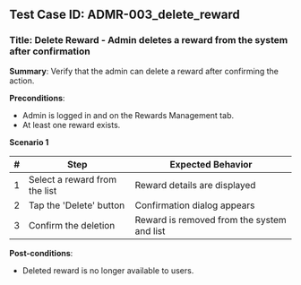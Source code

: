 ## Test Case ID: ADMR-003_delete_reward
### Title: Delete Reward - Admin deletes a reward from the system after confirmation

**Summary**: Verify that the admin can delete a reward after confirming the action.

**Preconditions**: 
- Admin is logged in and on the Rewards Management tab.
- At least one reward exists.

**Scenario 1**

| # | Step                                      | Expected Behavior                                       |
|---|-------------------------------------------|--------------------------------------------------------|
| 1 | Select a reward from the list             | Reward details are displayed                            |
| 2 | Tap the 'Delete' button                   | Confirmation dialog appears                             |
| 3 | Confirm the deletion                      | Reward is removed from the system and list              |

**Post-conditions**:
- Deleted reward is no longer available to users.
